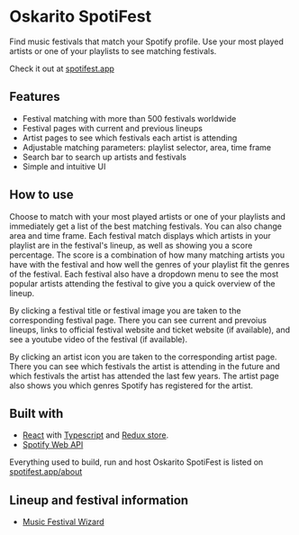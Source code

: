 # Oskarito SpotiFest
Find music festivals that match your Spotify profile. Use your most played artists or one of your playlists to see matching festivals.

Check it out at [spotifest.app](https://spotifest.app)

## Features
* Festival matching with more than 500 festivals worldwide
* Festival pages with current and previous lineups
* Artist pages to see which festivals each artist is attending
* Adjustable matching parameters: playlist selector, area, time frame
* Search bar to search up artists and festivals
* Simple and intuitive UI

## How to use
Choose to match with your most played artists or one of your playlists and immediately get a list of the best matching festivals. You can also change area and time frame. Each festival match displays which artists in your playlist are in the festival's lineup, as well as showing you a score percentage. The score is a combination of how many matching artists you have with the festival and how well the genres of your playlist fit the genres of the festival. Each festival also have a dropdown menu to see the most popular artists attending the festival to give you a quick overview of the lineup.

By clicking a festival title or festival image you are taken to the corresponding festival page. There you can see current and prevoius lineups, links to official festival website and ticket website (if available), and see a youtube video of the festival (if available).

By clicking an artist icon you are taken to the corresponding artist page. There you can see which festivals the artist is attending in the future and which festivals the artist has attended the last few years. The artist page also shows you which genres Spotify has registered for the artist. 



## Built with
* [React](https://reactjs.org/) with [Typescript](https://www.typescriptlang.org/) and [Redux store](https://redux.js.org).
* [Spotify Web API](https://developer.spotify.com/documentation/web-api)

Everything used to build, run and host Oskarito SpotiFest is listed on [spotifest.app/about](https://spotifest.app/about)

## Lineup and festival information
* [Music Festival Wizard](https://www.musicfestivalwizard.com)
